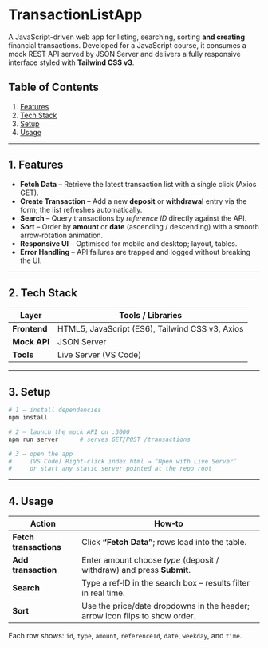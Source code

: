 
# TransactionListApp

A JavaScript-driven web app for listing, searching, sorting **and creating** financial transactions. Developed for a JavaScript course, it consumes a mock REST API served by JSON Server and delivers a fully responsive interface styled with **Tailwind CSS v3**.

## Table of Contents
1. [Features](#1-features)
2. [Tech Stack](#2-tech-stack)
3. [Setup](#3-setup)
4. [Usage](#4-usage)

---

## 1. Features
- **Fetch Data** – Retrieve the latest transaction list with a single click (Axios GET).
- **Create Transaction** – Add a new **deposit** or **withdrawal** entry via the form; the list refreshes automatically.
- **Search** – Query transactions by *reference ID* directly against the API.
- **Sort** – Order by **amount** or **date** (ascending / descending) with a smooth arrow‑rotation animation.
- **Responsive UI** – Optimised for mobile and desktop; layout, tables.
- **Error Handling** – API failures are trapped and logged without breaking the UI.

---

## 2. Tech Stack

| Layer | Tools / Libraries |
|-------|-------------------|
| **Frontend** | HTML5, JavaScript (ES6), Tailwind CSS v3, Axios |
| **Mock API** | JSON Server |
| **Tools** | Live Server (VS Code) |

---

## 3. Setup

```bash
# 1 – install dependencies
npm install

# 2 – launch the mock API on :3000
npm run server      # serves GET/POST /transactions

# 3 – open the app
#     (VS Code) Right‑click index.html → “Open with Live Server”
#     or start any static server pointed at the repo root
```

---

## 4. Usage

| Action | How‑to |
|--------|-------|
| **Fetch transactions** | Click **“Fetch Data”**; rows load into the table. |
| **Add transaction** | Enter amount choose *type* (deposit / withdraw) and press **Submit**. |
| **Search** | Type a ref‑ID in the search box – results filter in real time. |
| **Sort** | Use the price/date dropdowns in the header; arrow icon flips to show order. |

Each row shows: `id`, `type`, `amount`, `referenceId`, `date`, `weekday`, and `time`.


